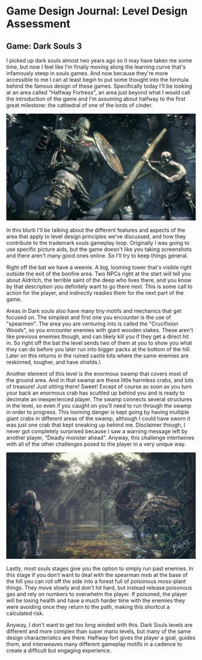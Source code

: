 ﻿# Game Design Journal: Level Design Assessment

## Game: Dark Souls 3

I picked up dark souls almost two years ago so it may have taken me some time,
but now I feel like I'm finally moving along the learning curve that's infamously steep in souls games.
And now because they're more accessible to me I can at least begin to put some thought into the formula behind the famous design of these games. Specifically today I'll be looking at
an area called "Halfway Fortress", an area just beyond what I would call the introduction of the game and I'm assuming about halfway to the first great milestone: the cathedral of one of the lords of cinder.

![](woods.jpg "The Crucifixion Woods")

In this blurb I'll be talking about the different features and aspects of the area that apply to level design principles we've discussed, and how they contribute to the trademark souls gameplay loop. Originally I was going to use specific picture aids, but the game doesn't like you taking screenshots and there aren't many good ones online. So I'll try to keep things general.

Right off the bat we have a weenie. A big, looming tower that's visible right outside the exit of the bonfire area. Two NPCs right at the start will tell you about Aldritch, the terrible saint of the deep who lives there, and you know by that description you definitely want to go there next. This is some call to action for the player, and indirectly readies them for the next part of the game.

Areas in Dark souls also have many tiny motifs and mechanics that get focused on. The simplest and first one you encounter is the use of "spearmen". The area you are venturing into is called the "Crucifixion Woods", so you encounter enemies with giant wooden stakes. These aren't like previous enemies though, and can likely kill you if they get a direct hit in. So right off the bat the level sends two of them at you to show you what they can do before you later run into bigger packs at the bottom of the hill. Later on this returns in the ruined castle bits where the same enemies are reskinned, tougher, and have shields.\

Another element of this level is the enormous swamp that covers most of the ground area. And in that swamp are these little harmless crabs, and lots of treasure! Just sitting there! Sweet!
Except of course as soon as you turn your back an enormous crab has scuttled up behind you and is ready to decimate an inexperienced player. The swamp connects several structures in the level, so even if you caught on you'll need to run through the swamp in order to progress. This looming danger is kept going by having multiple giant crabs in different areas of the swamp, although I could have sworn it was just one crab that kept sneaking up behind me.
Disclaimer though, I never got completely surprised because I saw a warning message left by another player, "Deadly monster ahead". Anyway, this challenge intertwines with all of the other challenges posed to the player in a very unique way.

![](crab.jpg "Wuh oh a crab")

Lastly, most souls stages give you the option to simply run past enemies. In this stage if you don't want to deal with the spearman mob at the base of the hill you can roll off the side into a forest full of poisonous moss-plant things. They move slowly and don't hit hard, but instead release poisonous gas and rely on numbers to overwhelm the player. If poisoned, the player will be losing health and have a much harder time with the enemies they were avoiding once they return to the path, making this shortcut a calculated risk.

Anyway, I don't want to get too long winded with this. Dark Souls levels are different and more complex than super mario levels, but many of the same design characteristics are there. Halfway fort gives the player a goal, guides them, and interweaves many different gameplay motifs in a cadence to create a difficult but engaging experience. 


